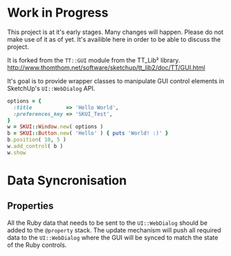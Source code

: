 # Work in Progress

This project is at it's early stages. Many changes will happen. Please do not make use of it as of yet. It's availible here in order to be able to discuss the project.

It is forked from the `TT::GUI` module from the TT_Lib² library.
http://www.thomthom.net/software/sketchup/tt_lib2/doc/TT/GUI.html

It's goal is to provide wrapper classes to manipulate GUI control elements in SketchUp's `UI::WebDialog` API.

```ruby
options = {
  :title           => 'Hello World',
  :preferences_key => 'SKUI_Test',
}
w = SKUI::Window.new( options )
b = SKUI::Button.new( 'Hello' ) { puts 'World! :)' }
b.position( 10, 5 )
w.add_control( b )
w.show
```

# Data Syncronisation

## Properties

All the Ruby data that needs to be sent to the `UI::WebDialog` should be added to the `@property` stack. The update mechanism will push all required data to the `UI::WebDialog` where the GUI will be synced to match the state of the Ruby controls.
